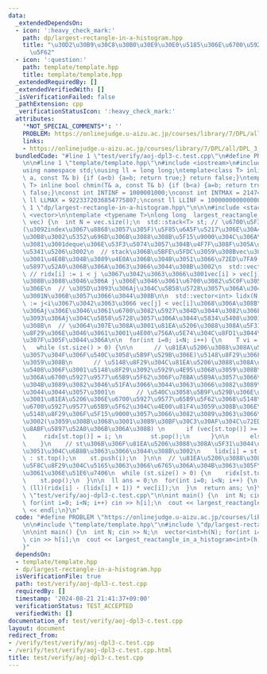 ```yaml
---
data:
  _extendedDependsOn:
  - icon: ':heavy_check_mark:'
    path: dp/largest-rectangle-in-a-histogram.hpp
    title: "\u30D2\u30B9\u30C8\u30B0\u30E9\u30E0\u5185\u306E\u6700\u5927\u9577\u65B9\
      \u5F62"
  - icon: ':question:'
    path: template/template.hpp
    title: template/template.hpp
  _extendedRequiredBy: []
  _extendedVerifiedWith: []
  _isVerificationFailed: false
  _pathExtension: cpp
  _verificationStatusIcon: ':heavy_check_mark:'
  attributes:
    '*NOT_SPECIAL_COMMENTS*': ''
    PROBLEM: https://onlinejudge.u-aizu.ac.jp/courses/library/7/DPL/all/DPL_3_C
    links:
    - https://onlinejudge.u-aizu.ac.jp/courses/library/7/DPL/all/DPL_3_C
  bundledCode: "#line 1 \"test/verify/aoj-dpl3-c.test.cpp\"\n#define PROBLEM \"https://onlinejudge.u-aizu.ac.jp/courses/library/7/DPL/all/DPL_3_C\"\
    \n\n#line 1 \"template/template.hpp\"\n#include <iostream>\n#include <cassert>\n\
    using namespace std;\nusing ll = long long;\ntemplate<class T> inline bool chmax(T&\
    \ a, const T& b) {if (a<b) {a=b; return true;} return false;}\ntemplate<class\
    \ T> inline bool chmin(T& a, const T& b) {if (b<a) {a=b; return true;} return\
    \ false;}\nconst int INTINF = 1000001000;\nconst int INTMAX = 2147483647;\nconst\
    \ ll LLMAX = 9223372036854775807;\nconst ll LLINF = 1000000000000000000;\n#line\
    \ 1 \"dp/largest-rectangle-in-a-histogram.hpp\"\n\n\n#include <stack>\n#include\
    \ <vector>\n\ntemplate <typename T>\nlong long  largest_reactangle_in_a_histogram(std::vector<T>&\
    \ vec) {\n  int N = vec.size();\n  std::stack<T> st; // \u6700\u5F31\u756A\u9577\
    (\u3092index\u3067\u8868\u3057\u305F)\u5F85\u6A5F\u5217\u306E\u30A4\u30E1\u30FC\
    \u30B8\u3002\u5352\u696D\u306B\u3088\u308B\u5F15\u9000\u304C\u306A\u3044\u305F\
    \u3081\u3001deque\u306E\u53F3\u5074\u3057\u304B\u4F7F\u308F\u305A\u3001stack\u3067\
    \u5341\u5206\u3002\n  // stack\u306B\u5BFE\u5FDC\u3059\u308Bvec\u306E\u5024\u306F\
    \u3001\u4E0B\u304B\u3089\u4E0A\u306B\u304B\u3051\u3066\u72ED\u7FA9(!!)\u5358\u8ABF\
    \u5897\u52A0\u306B\u306A\u3063\u3066\u3044\u308B\u3002\n  std::vector<int> ridx(N);\
    \ // ridx[i] := i < j \u3067\u3042\u3063\u3066\u3001vec[i] > vec[j] \u3068\u306A\
    \u308B\u3088\u3046\u306A j\u306E\u3046\u3061\u6700\u3082\u5C0F\u3055\u3044\u3082\
    \u306E\n  // \u305D\u3093\u306Aj\u304C\u5B58\u5728\u3057\u306A\u3044\u5834\u5408\
    \u3001N\u306B\u3057\u3066\u3044\u308B\n\n  std::vector<int> lidx(N, -1); // lidx[i]\
    \ := j<i\u3067\u3042\u3063\u3066 vec[j] < vec[i]\u3068\u306A\u308B\u3088\u3046\
    \u306Aj\u306E\u3046\u3061\u6700\u3082\u5927\u304D\u3044\u3082\u306E \n  // \u305D\
    \u3093\u306Aj\u304C\u5B58\u5728\u3057\u306A\u3044\u5834\u5408\u3001-1\u3068\u3059\
    \u308B\n  // \u3064\u307E\u308A\u3001\u81EA\u5206\u3088\u308A\u5F31\u3044\u5148\
    \u8F29\u306E\u3046\u3061\u3001\u4E00\u756A\u5E74\u304C\u8FD1\u3044\u4EBA\u3001\
    \u307F\u305F\u3044\u306A\n\n  for(int i=0; i<N; i++) {\n    T vi = vec[i];\n \
    \   while (st.size() > 0) {\n\n      // \u81EA\u5206\u3088\u308A\u5F37\u3044(\u3082\
    \u3057\u304F\u306F\u540C\u3058\u5B9F\u529B\u306E)\u5148\u8F29\u306F\u5F15\u9000\
    \u3059\u308B\n      // \u5148\u8F29\u304C\u81EA\u5206\u3088\u308A\u5F37\u3044\u5834\
    \u5408\u306F\u3001\u5148\u8F29\u3092\u5929\u4E95\u3068\u3059\u308B\u3088\u3046\
    \u306A\u6700\u5927\u9577\u65B9\u5F62\u306F\u78BA\u5B9A\u3057\u3066\u3044\u308B\
    \u304B\u3089\u3082\u3046\u51FA\u3066\u3044\u3063\u3066\u3082\u3089\u3063\u3066\
    \u3044\u3044\u3057\u3001\n      // \u540C\u3058\u5B9F\u529B\u306E\u3068\u304D\u306F\
    \u3001\u81EA\u5206\u306E\u6700\u5927\u9577\u65B9\u5F62\u3068\u5148\u8F29\u306E\
    \u6700\u5927\u9577\u65B9\u5F62\u304C\u4E00\u81F4\u3059\u308B\u306E\u3067\u3001\
    \u5148\u8F29\u306F\u5F15\u9000\u3057\u3066\u3082\u3089\u3063\u3066\u3044\u3044\
    \u3002(\u3059\u308B\u3068\u3001\u30B9\u30BF\u30C3\u30AF\u304C\u72ED\u7FA9\u5358\
    \u8ABF\u5897\u52A0\u306B\u306A\u308B) \n      if (vec[st.top()] >= vi) {\n   \
    \     ridx[st.top()] = i; \n        st.pop();\n      }\n\n      else break; \n\
    \    }\n    // st\u306B\u306F\u81EA\u5206\u3088\u308A\u5F31\u3044\u5148\u8F29\u3060\
    \u3051\u304C\u6B8B\u3063\u3066\u3044\u308B\u3002\n    lidx[i] = st.empty() ? -1\
    \ : st.top();\n    st.push(i);\n  }\n\n  // \u81EA\u5206\u3088\u308A\u5F31\u3044\
    \u5F8C\u8F29\u304C\u5165\u3063\u3066\u6765\u306A\u304B\u3063\u305F\u4EBA\u305F\
    \u3061\u306E\u51E6\u7406\n  while (st.size() > 0) {\n    ridx[st.top()] = N;\n\
    \    st.pop();\n  }\n\n  ll ans = 0;\n  for(int i=0; i<N; i++) {\n    chmax(ans,\
    \ (ll)(ridx[i] - (lidx[i] + 1)) * vec[i]);\n  }\n  return ans; \n}\n\n#line 5\
    \ \"test/verify/aoj-dpl3-c.test.cpp\"\n\nint main() {\n  int N; cin >> N;\n  vector<int>h(N);\
    \ for(int i=0; i<N; i++) cin >> h[i];\n  cout << largest_reactangle_in_a_histogram<int>(h)\
    \ << endl;\n}\n"
  code: "#define PROBLEM \"https://onlinejudge.u-aizu.ac.jp/courses/library/7/DPL/all/DPL_3_C\"\
    \n\n#include \"template/template.hpp\"\n#include \"dp/largest-rectangle-in-a-histogram.hpp\"\
    \n\nint main() {\n  int N; cin >> N;\n  vector<int>h(N); for(int i=0; i<N; i++)\
    \ cin >> h[i];\n  cout << largest_reactangle_in_a_histogram<int>(h) << endl;\n\
    }"
  dependsOn:
  - template/template.hpp
  - dp/largest-rectangle-in-a-histogram.hpp
  isVerificationFile: true
  path: test/verify/aoj-dpl3-c.test.cpp
  requiredBy: []
  timestamp: '2024-08-21 21:41:37+09:00'
  verificationStatus: TEST_ACCEPTED
  verifiedWith: []
documentation_of: test/verify/aoj-dpl3-c.test.cpp
layout: document
redirect_from:
- /verify/test/verify/aoj-dpl3-c.test.cpp
- /verify/test/verify/aoj-dpl3-c.test.cpp.html
title: test/verify/aoj-dpl3-c.test.cpp
---
```

